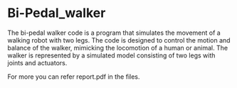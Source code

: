 # Bi-Pedal_walker
The bi-pedal walker code is a program that simulates the movement of a walking robot with two legs. The code is designed to control the motion and balance of the walker, mimicking the locomotion of a human or animal. The walker is represented by a simulated model consisting of two legs with joints and actuators.


For more you can refer report.pdf in the files.
